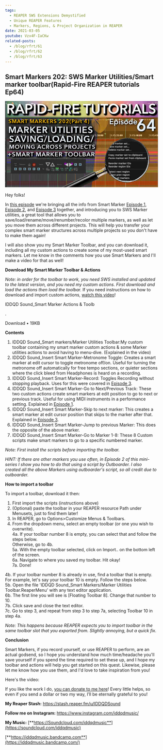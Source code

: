 ```yaml
---
tags:
  - REAPER SWS Extensions Demystified 
  - Unique REAPER Features
  - Markers, Regions, & Project Organization in REAPER
date: 2021-03-05
youtube: Vzx4F-IaCKw
related-posts:
  - /blog/rfrt/61
  - /blog/rfrt/62
  - /blog/rfrt/63
---
```


## Smart Markers 202: SWS Marker Utilities/Smart marker toolbar(Rapid-Fire REAPER tutorials Ep64)

![](/blog/rfrt/64/123.jpg)

Hey folks!

In [this episode](https://youtu.be/Vzx4F-IaCKw) we're bringing all the info from Smart Marker [Episode 1](https://youtu.be/Lu_Z5GFj0Ts), [Episode 2](https://youtu.be/88-aCc5dQ-k), and [Episode 3](https://youtu.be/QYRKtXG_5BU) together, and introducing you to SWS Marker utilities, a great tool that allows you to save/load/rename/move/renumber/recolor multiple markers, as well as let you move them across different projects. This will help you transfer your complex smart marker structures across multiple projects so you don't have to make them again!

I will also show you my Smart Marker Toolbar, and you can download it, including all my custom actions to create some of my most-used smart markers. Let me know in the comments how you use Smart Markers and I'll make a video for that as well!

**Download My Smart Marker Toolbar & Actions**

_Note: in order for the toolbar to work, you need SWS installed and updated to the latest version, and you need my custom actions. First download and load the actions then load the toolbar._ If you need instructions on how to download and import custom actions, [watch this video](https://www.youtube.com/watch?v=LGkB9EOn3sE)!

IDDQD Sound_Smart Marker Actions & Toolb

.

Download • 19KB

**Contents**

1. IDDQD Sound_Smart markers/Marker Utilities Toolbar:My custom toolbar containing my smart marker custom actions & some Marker utilities actions to avoid having to menu-dive. (Explained in the video)
2. IDDQD Sound_Insert Smart Marker-Metronome Toggle: Creates a smart marker at edit cursor to toggle metronome off/on. Useful for turning the metronome off automatically for free tempo sections, or quieter sections where the click bleed from Headphones is heard on a recording.
3. IDDQD Sound_Insert Smart Marker-Record: Toggles Recording without stopping playback. Uses for this were covered in [Episode 3](https://youtu.be/QYRKtXG_5BU).
4. IDDQD Sound_Insert Smart Marker-Go to Next/Previous Track: These two custom actions create smart markers at edit position to go to next or previous track. Useful for using MIDI instruments in a performance setting. Explained in [Episode 1](https://youtu.be/Lu_Z5GFj0Ts).
5. IDDQD Sound_Insert Smart Marker-Skip to next marker: This creates a smart marker at edit cursor position that skips to the marker after that. Explained in [Episode 3](https://youtu.be/QYRKtXG_5BU).
6. IDDQD Sound_Insert Smart Marker-Jump to previous Marker: This does the opposite of the above marker.
7. IDDQD Sound_Insert Smart Marker-Go to Marker 1-8: These 8 Custom scripts make smart markers to go to a specific numbered marker.

_Note: First install the scripts before importing the toolbar._

_HINT: If there are other markers you use often, in Episode 2 of this mini-series I show you how to do that using a script by Outboarder. I also created all the above Markers using outboarder's script, so all credit due to outboarder._

**How to import a toolbar**

To import a toolbar, download it then:

1. First import the scripts (instructions above)
2. (Optional) paste the toolbar in your REAPER resource Path under Menusets, just to find them later!
3. In REAPER, go to Options>Customize Menus & Toolbars.
4. From the dropdown menu, select an empty toolbar (or one you wish to overwrite).  
   4a. If your toolbar number 8 is empty, you can select that and follow the steps below.  
    Otherwise, go to 4b.  
   5a. With the empty toolbar selected, click on Import.. on the bottom left of the screen.  
   6a. Navigate to where you saved my toolbar. Hit okay!  
   7a. Done!

4b. If your toolbar number 8 is already in use, find a toolbar that is empty. For example, let's say your toolbar 10 is empty. Follow the steps below.  
5b. Open the file 'IDDQD Sound_Smart Markers/Marker Utilities Toolbar.ReaperMenu' with any text editor application.  
6b. The first line you will see is [Floating Toolbar 8]. Change that number to 10.  
7b. Click save and close the text editor.  
7c. Go to step 3, and repeat from step 3 to step 7a, selecting Toolbar 10 in step 4a.

_Note: This happens because REAPER expects you to import toolbar in the same toolbar slot that you exported from. Slightly annoying, but a quick fix._

**Conclusion**

Smart Markers, if you record yourself, or use REAPER to perform, are an actual godsend, so I hope you understand how much time/headache you'll save yourself if you spend the time required to set these up, and I hope my toolbar and actions will help you get started on this quest. Likewise, please let me know how you use them, and I'd love to take inspiration from you!

Here's the video:

<youtube id="Vzx4F-IaCKw"></youtube>

If you like the work I do, [you can donate to me here](http://www.buymeacoffee.com/iddqdsound)! Every little helps, so even if you send a dollar or two my way, I’ll be eternally grateful to you!

**My Reaper Stash:** <https://stash.reaper.fm/u/IDDQDSound>

**Follow me on Instagram:** <https://www.instagram.com/iddqdmusic/>

**My Music:** [**https://Soundcloud.com/iddqdmusic**](https://soundcloud.com/iddqdmusic)

[ ](https://soundcloud.com/iddqdmusic) [**https://iddqdmusic.bandcamp.com**](https://iddqdmusic.bandcamp.com/)


